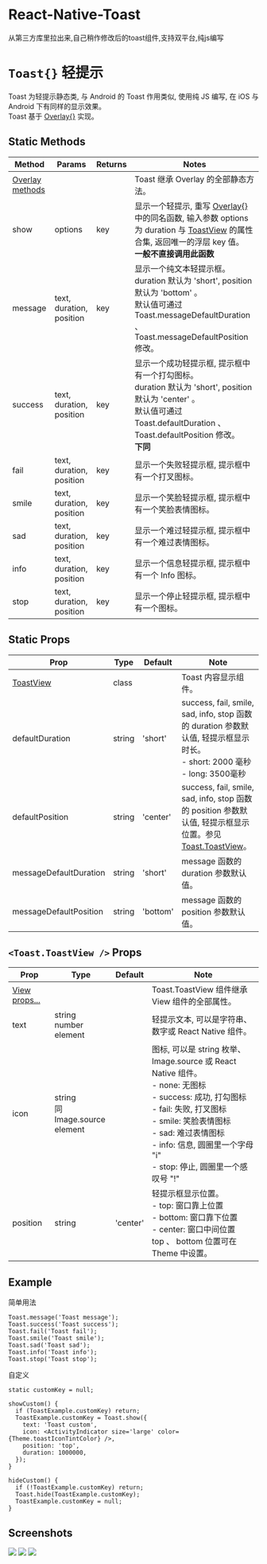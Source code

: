 # React-Native-Toast
从第三方库里拉出来,自己稍作修改后的toast组件,支持双平台,纯js编写
# `Toast{}` 轻提示
Toast 为轻提示静态类, 与 Android 的 Toast 作用类似, 使用纯 JS 编写, 在 iOS 与 Android 下有同样的显示效果。<br/>Toast 基于 [Overlay{}](./Overlay.md) 实现。

## Static Methods
| Method | Params | Returns | Notes |
|---|---|---|---|
| [Overlay methods](./Overlay.md) |  |  | Toast 继承 Overlay 的全部静态方法。
| show | options | key | 显示一个轻提示, 重写 [Overlay{}](./Overlay.md) 中的同名函数, 输入参数 options 为 duration 与 [ToastView](#toasttoastview--props) 的属性合集, 返回唯一的浮层 key 值。<br/>**一般不直接调用此函数**
| message | text, duration, position | key | 显示一个纯文本轻提示框。<br/>duration 默认为 'short', position 默认为 'bottom' 。<br/>默认值可通过 Toast.messageDefaultDuration 、 Toast.messageDefaultPosition 修改。
| success | text, duration, position | key | 显示一个成功轻提示框, 提示框中有一个打勾图标。<br/>duration 默认为 'short', position 默认为 'center' 。<br/>默认值可通过 Toast.defaultDuration 、 Toast.defaultPosition 修改。<br/>**下同**
| fail | text, duration, position | key | 显示一个失败轻提示框, 提示框中有一个打叉图标。
| smile | text, duration, position | key | 显示一个笑脸轻提示框, 提示框中有一个笑脸表情图标。
| sad | text, duration, position | key | 显示一个难过轻提示框, 提示框中有一个难过表情图标。
| info | text, duration, position | key | 显示一个信息轻提示框, 提示框中有一个 Info 图标。
| stop | text, duration, position | key | 显示一个停止轻提示框, 提示框中有一个图标。

## Static Props
| Prop | Type | Default | Note |
|---|---|---|---|
| [ToastView](#toasttoastview--props) | class |  | Toast 内容显示组件。
| defaultDuration | string | 'short' | success, fail, smile, sad, info, stop 函数的 duration 参数默认值, 轻提示框显示时长。<br/>- short: 2000 毫秒<br/>- long: 3500毫秒
| defaultPosition | string | 'center' | success, fail, smile, sad, info, stop 函数的 position 参数默认值, 轻提示框显示位置。参见 [Toast.ToastView](#toasttoastview--props)。
| messageDefaultDuration | string | 'short' | message 函数的 duration 参数默认值。
| messageDefaultPosition | string | 'bottom' | message 函数的 position 参数默认值。

## `<Toast.ToastView />` Props
| Prop | Type | Default | Note |
|---|---|---|---|
| [View props...](https://facebook.github.io/react-native/docs/view.html) |  |  | Toast.ToastView 组件继承 View 组件的全部属性。
| text | string<br/>number<br/>element |  | 轻提示文本, 可以是字符串、数字或 React Native 组件。
| icon | string<br/>同Image.source<br/>element |  | 图标, 可以是 string 枚举、 Image.source 或 React Native 组件。<br/>- none: 无图标<br/>- success: 成功, 打勾图标<br/>- fail: 失败, 打叉图标<br/>- smile: 笑脸表情图标<br/>- sad: 难过表情图标<br/>- info: 信息, 圆圈里一个字母 "i"<br/>- stop: 停止, 圆圈里一个感叹号 "!"
| position | string | 'center' | 轻提示框显示位置。<br/>- top: 窗口靠上位置<br/>- bottom: 窗口靠下位置<br/>- center: 窗口中间位置<br/>top 、 bottom 位置可在 Theme 中设置。

## Example
简单用法
```
Toast.message('Toast message');
Toast.success('Toast success');
Toast.fail('Toast fail');
Toast.smile('Toast smile');
Toast.sad('Toast sad');
Toast.info('Toast info');
Toast.stop('Toast stop');
```

自定义
```
static customKey = null;

showCustom() {
  if (ToastExample.customKey) return;
  ToastExample.customKey = Toast.show({
    text: 'Toast custom',
    icon: <ActivityIndicator size='large' color={Theme.toastIconTintColor} />,
    position: 'top',
    duration: 1000000,
  });
}

hideCustom() {
  if (!ToastExample.customKey) return;
  Toast.hide(ToastExample.customKey);
  ToastExample.customKey = null;
}
```


## Screenshots
![](https://github.com/rilyu/teaset/blob/master/screenshots/16-Toast1.png?raw=true) ![](https://github.com/rilyu/teaset/blob/master/screenshots/16-Toast2.png?raw=true)
![](https://github.com/rilyu/teaset/blob/master/screenshots/16-Toast3.png?raw=true)
